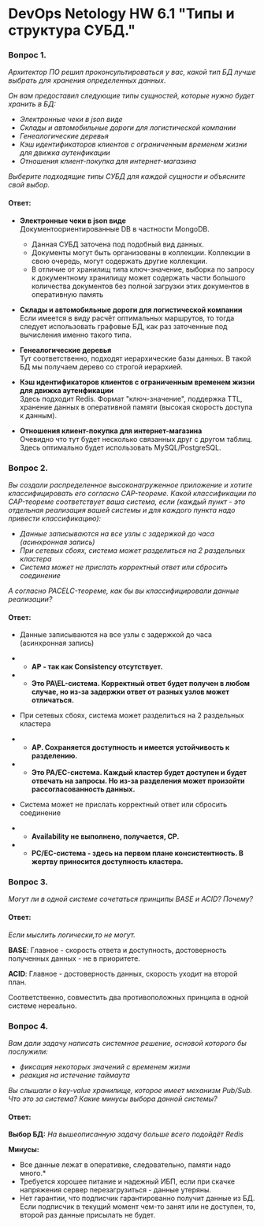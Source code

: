 ﻿# DevOps Netology HW 6.1 "Типы и структура СУБД."

### Вопрос 1. 

*Архитектор ПО решил проконсультироваться у вас, какой тип БД 
лучше выбрать для хранения определенных данных.*

*Он вам предоставил следующие типы сущностей, которые нужно будет хранить в БД:*

- *Электронные чеки в json виде*
- *Склады и автомобильные дороги для логистической компании*
- *Генеалогические деревья*
- *Кэш идентификаторов клиентов с ограниченным временем жизни для движка аутенфикации*
- *Отношения клиент-покупка для интернет-магазина*

*Выберите подходящие типы СУБД для каждой сущности и объясните свой выбор.*

#### Ответ:

* **Электронные чеки в json виде**  
Документоориентированные DB в частности MongoDB. 
  * Данная СУБД заточена под подобный вид данных.
  * Документы могут быть организованы в коллекции. Коллекции в свою очередь, могут содержать другие коллекции.
  * В отличие от хранилищ типа ключ-значение, выборка по запросу к документному хранилищу может содержать части большого количества документов без полной загрузки этих документов в оперативную память

* **Склады и автомобильные дороги для логистической компании**  
Если имеется в виду расчёт оптимальных маршрутов, то тогда следует использовать графовые БД, как раз заточенные под вычисления именно такого типа.

* **Генеалогические деревья**  
Тут соответственно, подходят иерархические базы данных. В такой БД мы получаем дерево со строгой иерархией. 

* **Кэш идентификаторов клиентов с ограниченным временем жизни для движка аутенфикации**  
Здесь подходит Redis. Формат "ключ-значение", поддержка TTL, хранение данных в оперативной памяти (высокая скорость доступа к данным).

* **Отношения клиент-покупка для интернет-магазина**  
Очевидно что тут будет несколько связанных друг с другом таблиц. Здесь оптимально будет использовать MySQL/PostgreSQL.


### Вопрос 2. 

*Вы создали распределенное высоконагруженное приложение и хотите классифицировать его согласно 
CAP-теореме. Какой классификации по CAP-теореме соответствует ваша система, если 
(каждый пункт - это отдельная реализация вашей системы и для каждого пункта надо привести классификацию):*

- *Данные записываются на все узлы с задержкой до часа (асинхронная запись)*
- *При сетевых сбоях, система может разделиться на 2 раздельных кластера*
- *Система может не прислать корректный ответ или сбросить соединение*

*А согласно PACELC-теореме, как бы вы классифицировали данные реализации?*

#### Ответ:

* Данные записываются на все узлы с задержкой до часа (асинхронная запись)
- * <b> AP - так как Consistency отсутствует. </b>
- * <b> Это PA\EL-система. Корректный ответ будет получен в любом случае, но из-за задержки ответ от разных узлов может отличаться. </b>

* При сетевых сбоях, система может разделиться на 2 раздельных кластера
- * <b> AP. Сохраняется доступность и имеется устойчивость к разделению. </b>
- * <b> Это PA/EC-система. Каждый кластер будет доступен и будет отвечать на запросы. Но из-за разделения может произойти рассогласованность данных. </b>

* Система может не прислать корректный ответ или сбросить соединение
- * <b> Availability не выполнено, получается, CP. </b>
- * <b> PC/EC-система - здесь на первом плане консистентность. В жертву приносится доступность кластера. </b>

### Вопрос 3. 

*Могут ли в одной системе сочетаться принципы BASE и ACID? Почему?*

#### Ответ:

*Если мыслить логически,то не могут.*

**BASE**: Главное - скорость ответа и доступность, достоверность полученных данных - не в приоритете.  

**ACID**: Главное - достоверность данных, скорость уходит на второй план.  

Соответственно, совместить два противоположных принципа в одной системе нереально.


### Вопрос 4. 

*Вам дали задачу написать системное решение, основой которого бы послужили:*

- *фиксация некоторых значений с временем жизни*
- *реакция на истечение таймаута*

*Вы слышали о key-value хранилище, которое имеет механизм Pub/Sub. Что это за система? Какие минусы выбора данной системы?*

#### Ответ:

**Выбор БД:**
*На вышеописанную задачу больше всего подойдёт Redis*  

**Минусы:**
* Все данные лежат в оперативке, следовательно, памяти надо много.*
* Требуется хорошее питание и надежный ИБП, если при скачке напряжения сервер перезагрузиться - данные утеряны.
* Нет гарантии, что подписчик гарантированно получит данные из БД. Если подписчик в текущий момент чем-то занят или не доступен, то, второй раз данные присылать не будет.
